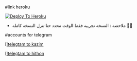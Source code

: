 #link heroku

[![Deploy To Heroku](https://www.herokucdn.com/deploy/button.svg)](https://dashboard.heroku.com/new?template=https:https://github.com/KAZIM8/HITHON-PACK)

- ملاحضه : النسخه تجريبه فقط الوقت محدد حتا تنزل النسخه كامله 👾💜

#accounts for telegram 

[[!telegtam to kazim](https://t.me/YTLTY)

[[!telegtam to hithon](https://t.me/Hithon)


